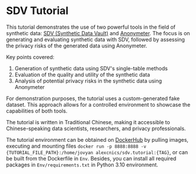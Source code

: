 # SDV Tutorial

This tutorial demonstrates the use of two powerful tools in the field of synthetic data: [SDV (Synthetic Data Vault)](https://github.com/sdv-dev/SDV) and [Anonymeter](https://github.com/statice/anonymeter). The focus is on generating and evaluating synthetic data with SDV, followed by assessing the privacy risks of the generated data using Anonymeter.

Key points covered:

1. Generation of synthetic data using SDV's single-table methods
2. Evaluation of the quality and utility of the synthetic data
3. Analysis of potential privacy risks in the synthetic data using Anonymeter

For demonstration purposes, the tutorial uses a custom-generated fake dataset. This approach allows for a controlled environment to showcase the capabilities of both tools.

The tutorial is written in Traditional Chinese, making it accessible to Chinese-speaking data scientists, researchers, and privacy professionals.

The tutorial environment can be obtained on [DockerHub](https://hub.docker.com/r/alexcnics/sdv.tutorial) by pulling images, executing and mounting files `docker run -p 8888:8888 -v {TUTORIAL_FILE_PATH}:/home/jovyan alexcnics/sdv.tutorial:{TAG}`, or can be built from the Dockerfile in `Env`. Besides, you can install all required packages in `Env/requirements.txt` in Python 3.10 environment.
